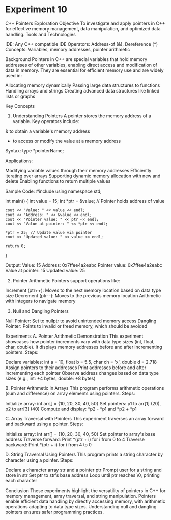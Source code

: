 # Experiment 10
C++ Pointers Exploration
Objective
To investigate and apply pointers in C++ for effective memory management, data manipulation, and optimized data handling.
Tools and Technologies

IDE: Any C++ compatible IDE
Operators: Address-of (&), Dereference (*)
Concepts: Variables, memory addresses, pointer arithmetic

Background
Pointers in C++ are special variables that hold memory addresses of other variables, enabling direct access and modification of data in memory. They are essential for efficient memory use and are widely used in:

Allocating memory dynamically
Passing large data structures to functions
Handling arrays and strings
Creating advanced data structures like linked lists or graphs

Key Concepts
1. Understanding Pointers
A pointer stores the memory address of a variable. Key operators include:

& to obtain a variable's memory address
* to access or modify the value at a memory address

Syntax:
type *pointerName;

Applications:

Modifying variable values through their memory addresses
Efficiently iterating over arrays
Supporting dynamic memory allocation with new and delete
Enabling functions to return multiple values

Sample Code:
#include <iostream>
using namespace std;

int main() {
    int value = 15;
    int *ptr = &value; // Pointer holds address of value

    cout << "Value: " << value << endl;
    cout << "Address: " << &value << endl;
    cout << "Pointer value: " << ptr << endl;
    cout << "Value at pointer: " << *ptr << endl;

    *ptr = 25; // Update value via pointer
    cout << "Updated value: " << value << endl;

    return 0;
}

Output:
Value: 15
Address: 0x7ffee4a2eabc
Pointer value: 0x7ffee4a2eabc
Value at pointer: 15
Updated value: 25

2. Pointer Arithmetic
Pointers support operations like:

Increment (ptr++): Moves to the next memory location based on data type size
Decrement (ptr--): Moves to the previous memory location
Arithmetic with integers to navigate memory

3. Null and Dangling Pointers

Null Pointer: Set to nullptr to avoid unintended memory access
Dangling Pointer: Points to invalid or freed memory, which should be avoided

Experiments
A. Pointer Arithmetic Demonstration
This experiment showcases how pointer increments vary with data type sizes (int, float, char, double). It displays memory addresses before and after incrementing pointers.
Steps:

Declare variables: int a = 10, float b = 5.5, char ch = 'x', double d = 2.718
Assign pointers to their addresses
Print addresses before and after incrementing each pointer
Observe address changes based on data type sizes (e.g., int: +4 bytes, double: +8 bytes)

B. Pointer Arithmetic in Arrays
This program performs arithmetic operations (sum and difference) on array elements using pointers.
Steps:

Initialize array: int arr[] = {10, 20, 30, 40, 50}
Set pointers: p1 to arr[1] (20), p2 to arr[3] (40)
Compute and display: *p2 - *p1 and *p2 + *p1

C. Array Traversal with Pointers
This experiment traverses an array forward and backward using a pointer.
Steps:

Initialize array: int arr[] = {10, 20, 30, 40, 50}
Set pointer to array's base address
Traverse forward: Print *(ptr + i) for i from 0 to 4
Traverse backward: Print *(ptr + i) for i from 4 to 0

D. String Traversal Using Pointers
This program prints a string character by character using a pointer.
Steps:

Declare a character array str and a pointer ptr
Prompt user for a string and store in str
Set ptr to str's base address
Loop until ptr reaches \0, printing each character

Conclusion
These experiments highlight the versatility of pointers in C++ for memory management, array traversal, and string manipulation. Pointers enable efficient data handling by directly accessing memory, with arithmetic operations adapting to data type sizes. Understanding null and dangling pointers ensures safer programming practices.
